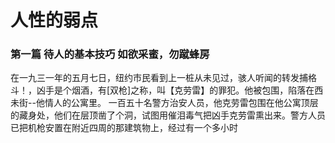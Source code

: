 # 人性的弱点

### 第一篇 待人的基本技巧 如欲采蜜，勿蹴蜂房
在一九三一年的五月七日，纽约市民看到上一桩从未见过，骇人听闻的转发捕格斗！，凶手是个烟酒，有[双枪]之称，叫【克劳雷】的罪犯。他被包围，陷落在西未街--他情人的公寓里。
    一百五十名警方治安人员，他克劳雷包围在他公寓顶层的藏身处，他们在层顶凿了个洞，试图用催泪毒气把凶手克劳雷熏出来。警方人员已把机枪安置在附近四周的那建筑物上，经过有一个多小时
    